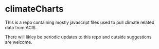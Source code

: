 # climateCharts

This is a repo containing mostly javascript files used to pull climate related data from ACIS.  

There will likley be periodic updates to this repo and outside suggestions are welcome.


